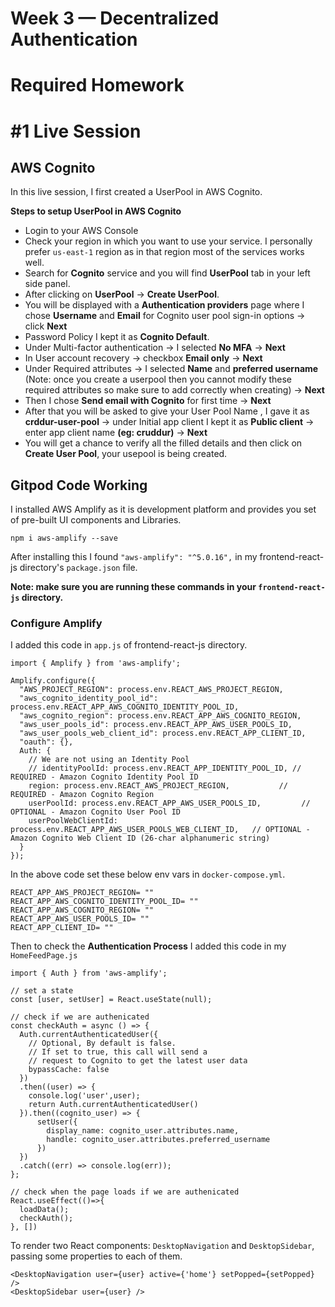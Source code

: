 # Week 3 — Decentralized Authentication

# Required Homework
# #1 Live Session 
## AWS Cognito
In this live session, I first created a UserPool in AWS Cognito.

**Steps to setup UserPool in AWS Cognito**
- Login to your AWS Console
- Check your region in which you want to use your service. I personally prefer `us-east-1` region as in that region most of the services works well.
- Search for **Cognito** service and you will find **UserPool** tab in your left side panel.
- After clicking on **UserPool** -> **Create UserPool**.
- You will be displayed with a **Authentication providers** page where I chose **Username** and **Email** for Cognito user pool sign-in options -> click **Next**
- Password Policy I kept it as **Cognito Default**.
- Under Multi-factor authentication -> I selected **No MFA** -> **Next**
- In User account recovery -> checkbox **Email only** -> **Next**
- Under Required attributes -> I selected **Name** and **preferred username** (Note: once you create a userpool then you cannot modify these required attributes so make sure to add correctly when creating) -> **Next**
- Then I chose **Send email with Cognito** for first time -> **Next**
- After that you will be asked to give your User Pool Name , I gave it as **crddur-user-pool** -> under Initial app client I kept it as **Public client** -> enter app client name **(eg: cruddur)** -> **Next**
- You will get a chance to verify all the filled details and then click on **Create User Pool**, your usepool is being created.

## Gitpod Code Working 
I installed AWS Amplify as it is development platform and provides you set of pre-built UI components and Libraries. 
```
npm i aws-amplify --save
```
After installing this I found `"aws-amplify": "^5.0.16",` in my frontend-react-js directory's `package.json` file.

**Note: make sure you are running these commands in your `frontend-react-js` directory.**

### Configure Amplify
I added this code in `app.js` of frontend-react-js directory.
```
import { Amplify } from 'aws-amplify';

Amplify.configure({
  "AWS_PROJECT_REGION": process.env.REACT_AWS_PROJECT_REGION,
  "aws_cognito_identity_pool_id": process.env.REACT_APP_AWS_COGNITO_IDENTITY_POOL_ID,
  "aws_cognito_region": process.env.REACT_APP_AWS_COGNITO_REGION,
  "aws_user_pools_id": process.env.REACT_APP_AWS_USER_POOLS_ID,
  "aws_user_pools_web_client_id": process.env.REACT_APP_CLIENT_ID,
  "oauth": {},
  Auth: {
    // We are not using an Identity Pool
    // identityPoolId: process.env.REACT_APP_IDENTITY_POOL_ID, // REQUIRED - Amazon Cognito Identity Pool ID
    region: process.env.REACT_AWS_PROJECT_REGION,           // REQUIRED - Amazon Cognito Region
    userPoolId: process.env.REACT_APP_AWS_USER_POOLS_ID,         // OPTIONAL - Amazon Cognito User Pool ID
    userPoolWebClientId: process.env.REACT_APP_AWS_USER_POOLS_WEB_CLIENT_ID,   // OPTIONAL - Amazon Cognito Web Client ID (26-char alphanumeric string)
  }
});
```

In the above code set these below env vars in `docker-compose.yml`.
```
REACT_APP_AWS_PROJECT_REGION= ""
REACT_APP_AWS_COGNITO_IDENTITY_POOL_ID= ""
REACT_APP_AWS_COGNITO_REGION= ""
REACT_APP_AWS_USER_POOLS_ID= ""
REACT_APP_CLIENT_ID= ""
```
Then to check the **Authentication Process** I added this code in my `HomeFeedPage.js`
```
import { Auth } from 'aws-amplify';

// set a state
const [user, setUser] = React.useState(null);

// check if we are authenicated
const checkAuth = async () => {
  Auth.currentAuthenticatedUser({
    // Optional, By default is false. 
    // If set to true, this call will send a 
    // request to Cognito to get the latest user data
    bypassCache: false 
  })
  .then((user) => {
    console.log('user',user);
    return Auth.currentAuthenticatedUser()
  }).then((cognito_user) => {
      setUser({
        display_name: cognito_user.attributes.name,
        handle: cognito_user.attributes.preferred_username
      })
  })
  .catch((err) => console.log(err));
};

// check when the page loads if we are authenicated
React.useEffect(()=>{
  loadData();
  checkAuth();
}, [])
```
To render two React components: `DesktopNavigation` and `DesktopSidebar`, passing some properties to each of them.
```
<DesktopNavigation user={user} active={'home'} setPopped={setPopped} />
<DesktopSidebar user={user} />
```
